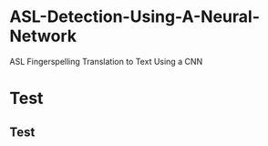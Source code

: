 # ASL-Detection-Using-A-Neural-Network
ASL Fingerspelling Translation to Text Using a CNN

# Test
## Test
